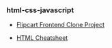 ### html-css-javascript

- [Flipcart Frontend Clone Project](https://flipkart-frontend-clone-project.netlify.app/)

- [HTML Cheatsheet](https://hmtlcheatsheet.netlify.app/)
